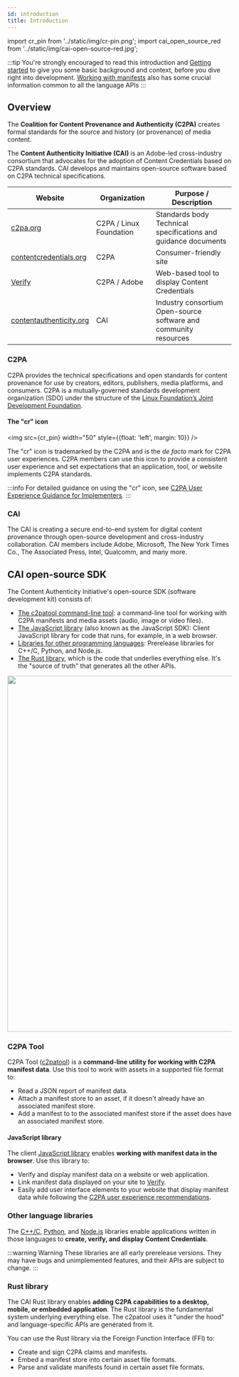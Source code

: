 ```yaml
---
id: introduction
title: Introduction
---
```


import cr_pin from '../static/img/cr-pin.png';
import cai_open_source_red from '../static/img/cai-open-source-red.jpg';

:::tip
You're strongly encouraged to read this introduction and [Getting started](getting-started) to give you some basic background and context, before you dive right into development.  [Working with manifests](manifest/understanding-manifest) also has some crucial information common to all the language APIs
:::

## Overview

The **Coalition for Content Provenance and Authenticity (C2PA)** creates formal standards for the source and history (or provenance) of media content.   

The **Content Authenticity Initiative (CAI)** is an Adobe-led cross-industry consortium that advocates for the adoption of Content Credentials based on C2PA standards.  CAI develops and maintains open-source software based on C2PA technical specifications.

|  Website | Organization | Purpose / Description |
|--------------|---------|-----------------------|
| [c2pa.org](https://c2pa.org/)  | C2PA / Linux Foundation |  Standards body<br/>Technical specifications and guidance documents |
| [contentcredentials.org](https://contentcredentials.org/) | C2PA | Consumer-friendly site|
| [Verify](https://contentcredentials.org/verify) | C2PA / Adobe | Web-based tool to display Content Credentials |
| [contentauthenticity.org](https://contentauthenticity.org/)| CAI  | Industry consortium<br/>Open-source software and community resources |

### C2PA

C2PA provides the technical specifications and open standards for content provenance for use by creators, editors, publishers, media platforms, and consumers.  C2PA is a mutually-governed standards development organization (SDO) under the structure of the [Linux Foundation’s Joint Development Foundation](https://jointdevelopment.org/).

#### The "cr" icon

<img src={cr_pin} width="50" style={{float: 'left', margin: 10}} />

The "cr" icon is trademarked by the C2PA and is the _de facto_ mark for C2PA user experiences. C2PA members can use this icon to provide a consistent user experience and set expectations that an application, tool, or website implements C2PA standards.

:::info
For detailed guidance on using the "cr" icon, see [C2PA User Experience Guidance for Implementers](https://c2pa.org/specifications/specifications/1.4/ux/UX_Recommendations.html#_l1_indicator_of_c2pa_data).
:::

### CAI

The CAI is creating a secure end-to-end system for digital content provenance through open-source development and cross-industry collaboration. CAI members include Adobe, Microsoft, The New York Times Co., The Associated Press, Intel, Qualcomm, and many more.  

## CAI open-source SDK

The Content Authenticity Initiative's open-source SDK (software development kit) consists of:

- [The c2patool command-line tool](#c2pa-tool): a command-line tool for working with C2PA manifests and media assets (audio, image or video files).
- [The JavaScript library](#javascript-library) (also known as the JavaScript SDK): Client JavaScript library for code that runs, for example, in a web browser.
- [Libraries for other programming languages](#other-language-libraries): Prerelease libraries for C++/C, Python, and Node.js.
- [The Rust library](#rust-library), which is the code that underlies everything else.  It's the "source of truth" that generates all the other APIs.

<img src={cai_open_source_red} width="800" />

### C2PA Tool 

C2PA Tool ([c2patool](c2patool)) is a **command-line utility for working with C2PA manifest data**. Use this tool to work with assets in a supported file format to:

- Read a JSON report of manifest data.
- Attach a manifest store to an asset, if it doesn't already have an associated manifest store.
- Add a manifest to to the associated manifest store if the asset does have an associated manifest store.

#### JavaScript library

The client [JavaScript library](js-sdk/getting-started/overview) enables **working with manifest data in the browser**. Use this library to:

- Verify and display manifest data on a website or web application.
- Link manifest data displayed on your site to [Verify](https://verify.contentauthenticity.org/).
- Easily add user interface elements to your website that display manifest data while following the [C2PA user experience recommendations](https://c2pa.org/specifications/specifications/1.0/ux/UX_Recommendations.html).


### Other language libraries

The [C++/C](c2pa-c), [Python](c2pa-python), and [Node.js](c2pa-node) libraries enable applications written in those languages to **create, verify, and display Content Credentials**.

:::warning Warning
These libraries are all early prerelease versions. They may have bugs and unimplemented features, and their APIs are subject to change.
:::

### Rust library

The CAI Rust library enables **adding C2PA capabilities to a desktop, mobile, or embedded application**. The Rust library is the fundamental system underlying everything else.  The c2patool uses it "under the hood" and language-specific APIs are generated from it.

You can use the Rust library via the Foreign Function Interface (FFI) to:

- Create and sign C2PA claims and manifests.
- Embed a manifest store into certain asset file formats.
- Parse and validate manifests found in certain asset file formats.
